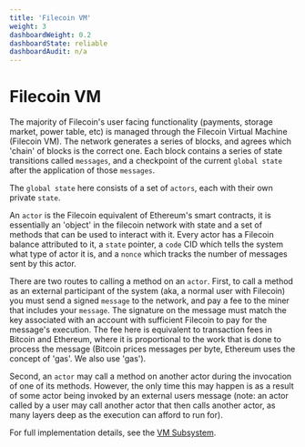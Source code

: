 ```yaml
---
title: 'Filecoin VM'
weight: 3
dashboardWeight: 0.2
dashboardState: reliable
dashboardAudit: n/a
---
```


# Filecoin VM

The majority of Filecoin's user facing functionality (payments, storage market, power table, etc) is managed through the Filecoin Virtual Machine (Filecoin VM). The network generates a series of blocks, and agrees which 'chain' of blocks is the correct one. Each block contains a series of state transitions called `messages`, and a checkpoint of the current `global state` after the application of those `messages`.

The `global state` here consists of a set of `actors`, each with their own private `state`.

An `actor` is the Filecoin equivalent of Ethereum's smart contracts, it is essentially an 'object' in the filecoin network with state and a set of methods that can be used to interact with it. Every actor has a Filecoin balance attributed to it, a `state` pointer, a `code` CID which tells the system what type of actor it is, and a `nonce` which tracks the number of messages sent by this actor.

There are two routes to calling a method on an `actor`. First, to call a method as an external participant of the system (aka, a normal user with Filecoin) you must send a signed `message` to the network, and pay a fee to the miner that includes your `message`. The signature on the message must match the key associated with an account with sufficient Filecoin to pay for the message's execution. The fee here is equivalent to transaction fees in Bitcoin and Ethereum, where it is proportional to the work that is done to process the message (Bitcoin prices messages per byte, Ethereum uses the concept of 'gas'. We also use 'gas').

Second, an `actor` may call a method on another actor during the invocation of one of its methods. However, the only time this may happen is as a result of some actor being invoked by an external users message (note: an actor called by a user may call another actor that then calls another actor, as many layers deep as the execution can afford to run for).

For full implementation details, see the [VM Subsystem](systems/filecoin_vm).

